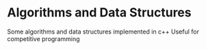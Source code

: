 # Algorithms and Data Structures
Some algorithms and data structures implemented in c++
Useful for competitive programming

